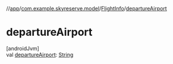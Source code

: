 //[app](../../../index.md)/[com.example.skyreserve.model](../index.md)/[FlightInfo](index.md)/[departureAirport](departure-airport.md)

# departureAirport

[androidJvm]\
val [departureAirport](departure-airport.md): [String](https://kotlinlang.org/api/latest/jvm/stdlib/kotlin/-string/index.html)
